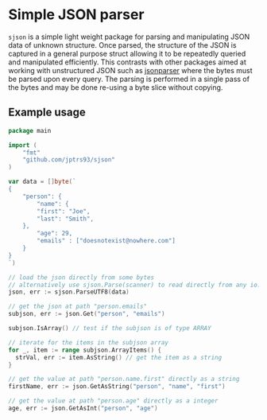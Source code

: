 # Simple JSON parser

`sjson` is a simple light weight package for parsing and manipulating JSON data of unknown structure. Once parsed, the structure of the JSON is captured in a general purpose struct allowing it to be repeatedly queried and manipulated efficiently. This contrasts with other packages aimed at working with unstructured JSON such as [jsonparser](https://github.com/buger/jsonparser) where the bytes must be parsed upon every query. The parsing is performed in a single pass of the bytes and may be done re-using a byte slice without copying.

## Example usage

```go
package main

import (
	"fmt"
	"github.com/jptrs93/sjson"
)

var data = []byte(`
{
	"person": {
		"name": {
		"first": "Joe",
		"last": "Smith",
	},
		"age": 29,
		"emails" : ["doesnotexist@nowhere.com"]
	}
}
`)

// load the json directly from some bytes
// alternatively use sjson.Parse(scanner) to read directly from any io.RuneScanner
json, err := sjson.ParseUTF8(data)

// get the json at path "person.emails"
subjson, err := json.Get("person", "emails")

subjson.IsArray() // test if the subjson is of type ARRAY

// iterate for the items in the subjson array
for _, item := range subjson.ArrayItems() {
  strVal, err := item.AsString() // get the item as a string
}

// get the value at path "person.name.first" directly as a string
firstName, err := json.GetAsString("person", "name", "first")

// get the value at path "person.age" directly as a integer
age, err := json.GetAsInt("person", "age")

```
